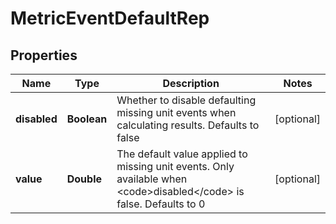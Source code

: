 

# MetricEventDefaultRep


## Properties

| Name | Type | Description | Notes |
|------------ | ------------- | ------------- | -------------|
|**disabled** | **Boolean** | Whether to disable defaulting missing unit events when calculating results. Defaults to false |  [optional] |
|**value** | **Double** | The default value applied to missing unit events. Only available when &lt;code&gt;disabled&lt;/code&gt; is false. Defaults to 0 |  [optional] |



